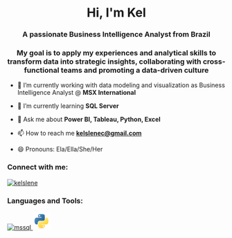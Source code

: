 <h1 align="center">Hi, I'm Kel</h1>
<h3 align="center">A passionate Business Intelligence Analyst from Brazil</h3>
<h3 align="center">My goal is to apply my experiences and analytical skills to transform data into strategic insights, collaborating with cross-functional teams and promoting a data-driven culture</h3>

- 🔭 I’m currently working with data modeling and visualization as Business Intelligence Analyst @ **MSX International**

- 🌱 I’m currently learning **SQL Server**

- 💬 Ask me about **Power BI, Tableau, Python, Excel**

- 📫 How to reach me **kelslenec@gmail.com**

- 😄 Pronouns: Ela/Ella/She/Her



<h3 align="left">Connect with me:</h3>
<p align="left">
<a href="https://linkedin.com/in/kelslene" target="blank"><img align="center" src="https://raw.githubusercontent.com/rahuldkjain/github-profile-readme-generator/master/src/images/icons/Social/linked-in-alt.svg" alt="kelslene" height="30" width="40" /></a>
</p>

<h3 align="left">Languages and Tools:</h3>
<p align="left"> <a href="https://www.microsoft.com/en-us/sql-server" target="_blank" rel="noreferrer"> <img src="https://www.svgrepo.com/show/303229/microsoft-sql-server-logo.svg" alt="mssql" width="40" height="40"/> </a> <a href="https://www.python.org" target="_blank" rel="noreferrer"> <img src="https://raw.githubusercontent.com/devicons/devicon/master/icons/python/python-original.svg" alt="python" width="40" height="40"/> </a> </p>

<!--
**kelslene/kelslene** is a ✨ _special_ ✨ repository because its `README.md` (this file) appears on your GitHub profile.

Here are some ideas to get you started:

- 🔭 I’m currently working on ...
- 🌱 I’m currently learning ...
- 👯 I’m looking to collaborate on ...
- 🤔 I’m looking for help with ...
- 💬 Ask me about ...
- 📫 How to reach me: ...
- 😄 Pronouns: ...
- ⚡ Fun fact: ...
-->
